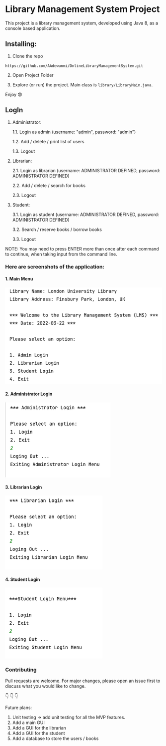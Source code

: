 # Library Management System Project

This project is a library management system, developed using Java 8,
as a console based application.

## Installing:

1. Clone the repo

```
https://github.com/AAdewunmi/OnlineLibraryManagementSystem.git
```

2. Open Project Folder


3. Explore (or run) the project. Main class is `library/LibraryMain.java`.

Enjoy 😎

## LogIn

1. Administrator:

    1.1. Login as admin (username: "admin", password: "admin")
    
    1.2. Add / delete / print list of users

    1.3. Logout
    
2. Librarian:

    2.1. Login as librarian (username: ADMINISTRATOR DEFINED, password: ADMINISTRATOR DEFINED)

    2.2. Add / delete / search for books
   
    2.3. Logout
    
3. Student:

    3.1. Login as student (username: ADMINISTRATOR DEFINED, password: ADMINISTRATOR DEFINED)
    
    3.2. Search / reserve books / borrow books
    
    3.3. Logout

NOTE: You may need to press ENTER more than once after each command to continue,
when taking input from the command line. 

### Here are screenshots of the application:
#### 1. Main Menu 

![Image description](src/com/librarymanagementsystem/screenshots/Main_Screenshot.png)


#### 2. Administrator Login

![Image description](src/com/librarymanagementsystem/screenshots/Admin_Screenshot.png)


#### 3. Librarian Login

![Image description](src/com/librarymanagementsystem/screenshots/Librarian_Screenshot.png)


#### 4. Student Login

![Image description](src/com/librarymanagementsystem/screenshots/Student_Screenshot.png)


### Contributing
Pull requests are welcome. For major changes, please open an issue first to discuss what you would like to change.

👇 👇 👇

Future plans:

1. Unit testing -> add unit testing for all the MVP features.
2. Add a main GUI
3. Add a GUI for the librarian
4. Add a GUI for the student
5. Add a database to store the users / books
